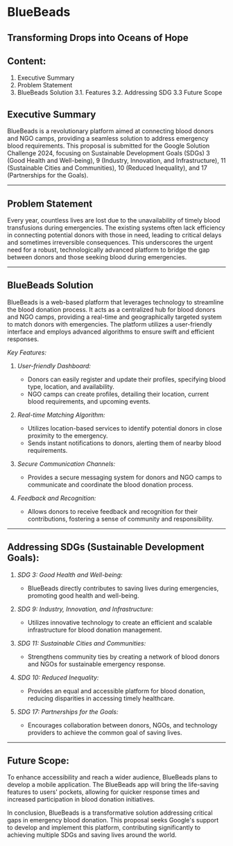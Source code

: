 # BlueBeads
## Transforming Drops into Oceans of Hope

## Content:
1. Executive Summary
2. Problem Statement
3. BlueBeads Solution
3.1. Features
3.2. Addressing SDG
3.3 Future Scope

## Executive Summary

BlueBeads is a revolutionary platform aimed at connecting blood donors and NGO camps, providing a seamless solution to address emergency blood requirements. This proposal is submitted for the Google Solution Challenge 2024, focusing on Sustainable Development Goals (SDGs) 3 (Good Health and Well-being), 9 (Industry, Innovation, and Infrastructure), 11 (Sustainable Cities and Communities), 10 (Reduced Inequality), and 17 (Partnerships for the Goals).
****
## Problem Statement

Every year, countless lives are lost due to the unavailability of timely blood transfusions during emergencies. The existing systems often lack efficiency in connecting potential donors with those in need, leading to critical delays and sometimes irreversible consequences. This underscores the urgent need for a robust, technologically advanced platform to bridge the gap between donors and those seeking blood during emergencies.
****
## BlueBeads Solution

BlueBeads is a web-based platform that leverages technology to streamline the blood donation process. It acts as a centralized hub for blood donors and NGO camps, providing a real-time and geographically targeted system to match donors with emergencies. The platform utilizes a user-friendly interface and employs advanced algorithms to ensure swift and efficient responses.

*Key Features:*

1. *User-friendly Dashboard:*
   - Donors can easily register and update their profiles, specifying blood type, location, and availability.
   - NGO camps can create profiles, detailing their location, current blood requirements, and upcoming events.

2. *Real-time Matching Algorithm:*
   - Utilizes location-based services to identify potential donors in close proximity to the emergency.
   - Sends instant notifications to donors, alerting them of nearby blood requirements.

3. *Secure Communication Channels:*
   - Provides a secure messaging system for donors and NGO camps to communicate and coordinate the blood donation process.

4. *Feedback and Recognition:*
   - Allows donors to receive feedback and recognition for their contributions, fostering a sense of community and responsibility.
****
## Addressing SDGs (Sustainable Development Goals):

1. *SDG 3: Good Health and Well-being:*
   - BlueBeads directly contributes to saving lives during emergencies, promoting good health and well-being.

2. *SDG 9: Industry, Innovation, and Infrastructure:*
   - Utilizes innovative technology to create an efficient and scalable infrastructure for blood donation management.

3. *SDG 11: Sustainable Cities and Communities:*
   - Strengthens community ties by creating a network of blood donors and NGOs for sustainable emergency response.

4. *SDG 10: Reduced Inequality:*
   - Provides an equal and accessible platform for blood donation, reducing disparities in accessing timely healthcare.

5. *SDG 17: Partnerships for the Goals:*
   - Encourages collaboration between donors, NGOs, and technology providers to achieve the common goal of saving lives.
****
## Future Scope:

To enhance accessibility and reach a wider audience, BlueBeads plans to develop a mobile application. The BlueBeads app will bring the life-saving features to users' pockets, allowing for quicker response times and increased participation in blood donation initiatives.

In conclusion, BlueBeads is a transformative solution addressing critical gaps in emergency blood donation. This proposal seeks Google's support to develop and implement this platform, contributing significantly to achieving multiple SDGs and saving lives around the world.